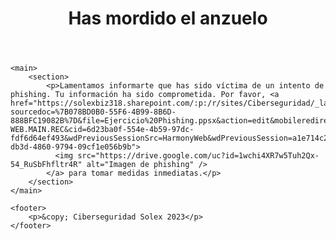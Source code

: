 <!DOCTYPE html>
<html lang="es">
<head>
    <meta charset="UTF-8">
    <meta http-equiv="refresh" content="5;url=https://solexbiz318.sharepoint.com/:p:/r/sites/Ciberseguridad/_layouts/15/Doc.aspx?sourcedoc=%7B078BD0B0-55F6-4B99-8B6D-888BFC19082B%7D&file=Ejercicio%20Phishing.ppsx&action=edit&mobileredirect=true&DefaultItemOpen=1&login_hint=sergio.sanmartin%40solex.biz&ct=1694219734845&wdOrigin=OFFICECOM-WEB.MAIN.REC&cid=6d23ba0f-554e-4b59-97dc-fdf6d64ef493&wdPreviousSessionSrc=HarmonyWeb&wdPreviousSession=a1e714c2-db3d-4860-9794-09cf1e056b9b">
    <title>Has mordido el anzuelo</title>
</head>
<body>
    <header>
        <h1>Has mordido el anzuelo</h1>
    </header>

    <main>
        <section>
            <p>Lamentamos informarte que has sido víctima de un intento de phishing. Tu información ha sido comprometida. Por favor, <a href="https://solexbiz318.sharepoint.com/:p:/r/sites/Ciberseguridad/_layouts/15/Doc.aspx?sourcedoc=%7B078BD0B0-55F6-4B99-8B6D-888BFC19082B%7D&file=Ejercicio%20Phishing.ppsx&action=edit&mobileredirect=true&DefaultItemOpen=1&login_hint=sergio.sanmartin%40solex.biz&ct=1694219734845&wdOrigin=OFFICECOM-WEB.MAIN.REC&cid=6d23ba0f-554e-4b59-97dc-fdf6d64ef493&wdPreviousSessionSrc=HarmonyWeb&wdPreviousSession=a1e714c2-db3d-4860-9794-09cf1e056b9b">
              <img src="https://drive.google.com/uc?id=1wchi4XR7w5Tuh2Qx-54_RuSbFhfltr4R" alt="Imagen de phishing" />
            </a> para tomar medidas inmediatas.</p>
        </section>
    </main>

    <footer>
        <p>&copy; Ciberseguridad Solex 2023</p>
    </footer>
</body>
</html>


